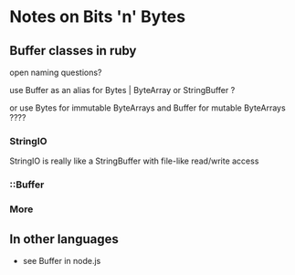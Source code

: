 # Notes on Bits 'n' Bytes






##   Buffer classes in ruby

open naming questions?

use Buffer as an alias for
Bytes | ByteArray or StringBuffer ?

or use Bytes for immutable ByteArrays and Buffer for mutable ByteArrays ????



### StringIO
StringIO is really like a StringBuffer with file-like read/write access


###   ::Buffer


###  More



##  In other languages

- see Buffer in node.js
